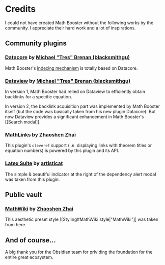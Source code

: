 # Credits

I could not have created Math Booster without the following works by the community. I appreciate their hard work and a lot of inspirations.

## Community plugins

### [Datacore](https://github.com/blacksmithgu/datacore) by [Michael "Tres" Brenan (blacksmithgu)](https://github.com/blacksmithgu)

Math Booster's [indexing mechanism](https://github.com/RyotaUshio/obsidian-math-booster/tree/master/src/index) is totally based on Datacore.

### [Dataview](https://github.com/blacksmithgu/obsidian-dataview) by [Michael "Tres" Brenan (blacksmithgu)](https://github.com/blacksmithgu)

In version 1, Math Booster had relied on Dataview to efficiently obtain backlinks for a specific equation.

In version 2, the backlink acquisition part was implemented by Math Booster itself (but the code was basically taken from his new plugin Datacore). But now Dataview provides a significant enhancement in Math Booster's [[Search modal]].

### [MathLinks](https://github.com/zhaoshenzhai/obsidian-mathlinks) by [Zhaoshen Zhai](tps://github.com/zhaoshenzhai)

This plugin's `cleveref` support (i.e. displaying links with theorem titles or equation numbers) is powered by this plugin and its API.

### [Latex Suite](https://github.com/artisticat1/obsidian-latex-suite/tree/main/src) by [artisticat](1https://github.com/artisticat1)

The simple & beautiful indicator at the right of the dependency alert modal was taken from this plugin.

## Public vault

### [MathWiki](https://github.com/zhaoshenzhai/MathWiki) by [Zhaoshen Zhai](tps://github.com/zhaoshenzhai)

This aesthetic preset style [[Styling#MathWiki style|"MathWiki"]] was taken from here.

## And of course...

A big thank you for the Obsidian team for prividing the foundation for the entire great ecosystem.
